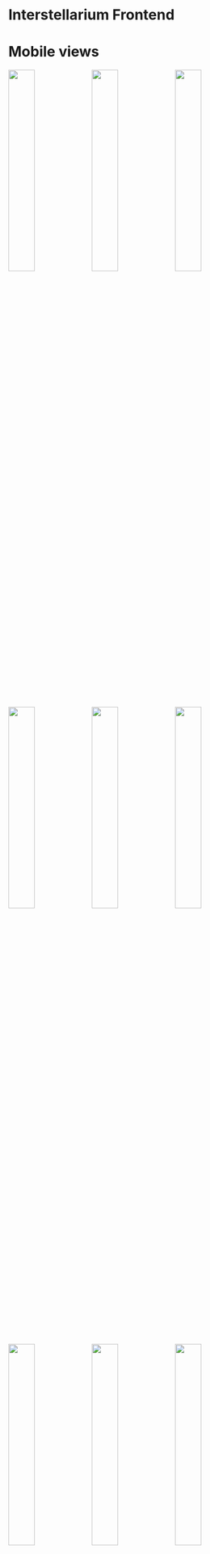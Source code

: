 # Interstellarium Frontend
# Mobile views
<p float="middle">
  <img src="./docs/resources/mobile/index.png" width="32%" />
  <img src="./docs/resources/mobile/login.png" width="32%" /> 
  <img src="./docs/resources/mobile/reset-password.png" width="32%" />
</p>
<p float="middle">
  <img src="./docs/resources/mobile/items.png" width="32%" />
  <img src="./docs/resources/mobile/filters.png" width="32%" /> 
  <img src="./docs/resources/mobile/sidebar.png" width="32%" />
</p>
<p float="middle">
  <img src="./docs/resources/mobile/users.png" width="32%" />
  <img src="./docs/resources/mobile/create-user.png" width="32%" /> 
  <img src="./docs/resources/mobile/user-profile.png" width="32%" />
</p>
<p float="middle">
  <img src="./docs/resources/mobile/groups.png" width="32%" />
  <img src="./docs/resources/mobile/create-group.png" width="32%" /> 
  <img src="./docs/resources/mobile/group-profile.png" width="32%" />
</p>
<p float="middle">
  <img src="./docs/resources/mobile/departments.png" width="32%" />
  <img src="./docs/resources/mobile/create-department.png" width="32%" /> 
  <img src="./docs/resources/mobile/department-profile.png" width="32%" />
</p>
<p float="middle">
  <img src="./docs/resources/mobile/contracts.png" width="32%" />
  <img src="./docs/resources/mobile/create-contract.png" width="32%" /> 
  <img src="./docs/resources/mobile/contract-profile.png" width="32%" />
</p>
<p float="middle">
  <img src="./docs/resources/mobile/projects.png" width="32%" />
  <img src="./docs/resources/mobile/create-project.png" width="32%" /> 
  <img src="./docs/resources/mobile/project-profile.png" width="32%" />
</p>
<p float="middle">
  <img src="./docs/resources/mobile/works.png" width="32%" />
  <img src="./docs/resources/mobile/create-work.png" width="32%" /> 
  <img src="./docs/resources/mobile/work-profile.png" width="32%" />
</p>
<p float="middle">
  <img src="./docs/resources/mobile/equipment.png" width="32%" />
  <img src="./docs/resources/mobile/create-equipment.png" width="32%" /> 
  <img src="./docs/resources/mobile/equipment-profile.png" width="32%" />
</p>

# Desktop views
## Index page
![Index](./docs/resources/desktop/index.png "Index")
## Login page
![Login](./docs/resources/desktop/login.png "Login")
## Reset password page
![Reset Password](./docs/resources/desktop/reset-password.png "Reset Password")
## Dashboard page
![Dashboard](./docs/resources/desktop/dashboard.png "Dashboard")

## Users page
![Users](./docs/resources/desktop/users.png "Users")
## Create User page
![Create User](./docs/resources/desktop/create-user.png "Create User")
## User Profile page
![User Profile](./docs/resources/desktop/user-profile.png "User Profile")

## Groups page
![Groups](./docs/resources/desktop/groups.png "Groups")
## Create Group page
![Create Group](./docs/resources/desktop/create-group.png "Create Group")
## Group Profile page
![Group Profile](./docs/resources/desktop/group-profile.png "Group Profile")

## Works page
![Works](./docs/resources/desktop/works.png "Works")
## Create Work page
![Create Work](./docs/resources/desktop/create-work.png "Create Work")
## Work Profile page
![Work Profile](./docs/resources/desktop/work-profile.png "Work Profile")
## Work Profile: Choose Contract
![Work Profile: Choose Contract](./docs/resources/desktop/work-profile-choose-contract.png "Work Profile: Choose Contract")

## Equipment page
![Equipment](./docs/resources/desktop/equipment.png "Equipment")
## Create Equipment page
![Create Equipment](./docs/resources/desktop/create-equipment.png "Create Equipment")
## Equipment Profile page
![Equipment Profile](./docs/resources/desktop/equipment-profile.png "Equipment Profile")

## Departments page
![Departments](./docs/resources/desktop/departments.png "Departments")
## Create Department page
![Create Department](./docs/resources/desktop/create-department.png "Create Department")
## Department Profile page
![Department Profile](./docs/resources/desktop/department-profile.png "Department Profile")

## Projects page
![Projects](./docs/resources/desktop/projects.png "Projects")
## Create Project page
![Create Project](./docs/resources/desktop/create-project.png "Create Project")
## Project Profile page
![Project Profile](./docs/resources/desktop/project-profile.png "Project Profile")

## Contracts page
![Contracts](./docs/resources/desktop/contracts.png "Contracts")
## Create Contract page
![Create Contract](./docs/resources/desktop/create-contract.png "Create Contract")
## Contract Profile page
![Contract Profile](./docs/resources/desktop/contract-profile.png "Contract Profile")
